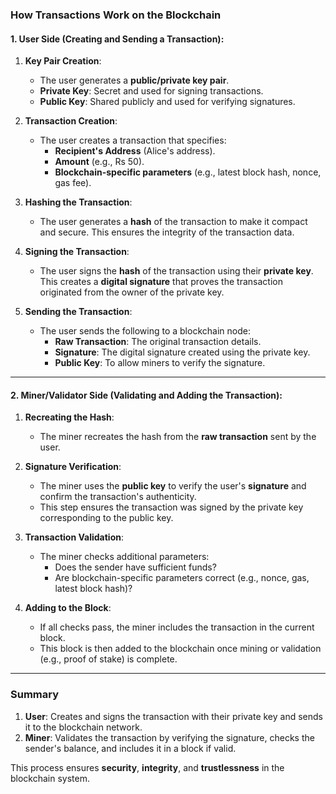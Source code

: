 ### **How Transactions Work on the Blockchain**

#### **1. User Side (Creating and Sending a Transaction):**
   1. **Key Pair Creation**:  
      - The user generates a **public/private key pair**.  
      - **Private Key**: Secret and used for signing transactions.  
      - **Public Key**: Shared publicly and used for verifying signatures.

   2. **Transaction Creation**:  
      - The user creates a transaction that specifies:  
        - **Recipient's Address** (Alice's address).  
        - **Amount** (e.g., Rs 50).  
        - **Blockchain-specific parameters** (e.g., latest block hash, nonce, gas fee).

   3. **Hashing the Transaction**:  
      - The user generates a **hash** of the transaction to make it compact and secure. This ensures the integrity of the transaction data.

   4. **Signing the Transaction**:  
      - The user signs the **hash** of the transaction using their **private key**. This creates a **digital signature** that proves the transaction originated from the owner of the private key.

   5. **Sending the Transaction**:  
      - The user sends the following to a blockchain node:  
        - **Raw Transaction**: The original transaction details.  
        - **Signature**: The digital signature created using the private key.  
        - **Public Key**: To allow miners to verify the signature.

---

#### **2. Miner/Validator Side (Validating and Adding the Transaction):**

   1. **Recreating the Hash**:  
      - The miner recreates the hash from the **raw transaction** sent by the user.

   2. **Signature Verification**:  
      - The miner uses the **public key** to verify the user's **signature** and confirm the transaction's authenticity.  
      - This step ensures the transaction was signed by the private key corresponding to the public key.

   3. **Transaction Validation**:  
      - The miner checks additional parameters:  
        - Does the sender have sufficient funds?  
        - Are blockchain-specific parameters correct (e.g., nonce, gas, latest block hash)?  

   4. **Adding to the Block**:  
      - If all checks pass, the miner includes the transaction in the current block.  
      - This block is then added to the blockchain once mining or validation (e.g., proof of stake) is complete.

---

### **Summary**
1. **User**: Creates and signs the transaction with their private key and sends it to the blockchain network.
2. **Miner**: Validates the transaction by verifying the signature, checks the sender's balance, and includes it in a block if valid.

This process ensures **security**, **integrity**, and **trustlessness** in the blockchain system.